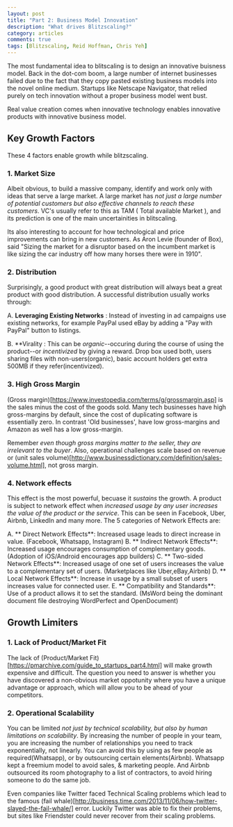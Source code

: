 ```yaml
---
layout: post
title: "Part 2: Business Model Innovation"
description: "What drives Blitzscaling?"
category: articles
comments: true
tags: [Blitzscaling, Reid Hoffman, Chris Yeh]
---
```


The most fundamental idea to blitscaling is to design an innovative buisness model. Back in the dot-com boom, a large number of internet businesses failed due to the fact that they copy pasted existing business models into the novel online medium. Startups like Netscape Navigator, that relied purely on tech innovation without a proper business model went bust.

Real value creation comes when innovative technology enables innovative products with innovative business model.

## Key Growth Factors

These 4 factors enable growth while blitzscaling.

### 1. Market Size

Albeit obvious, to build a massive company, identify and work only with ideas that serve a large market. A large market has *not just a large number of potential customers but also effective channels to reach these customers*. VC's usually refer to this as TAM ( Total available Market ), and its prediction is one of the main uncertainities in blitscaling.

Its also interesting to account for how technological and price improvements can bring in new customers. As Aron Levie (founder of Box), said "Sizing the market for a disruptor based on the incumbent market is like sizing the car industry off how many horses there were in 1910".

### 2. Distribution

Surprisingly, a good product with great distribution will always beat a great product with good distribution. A successful distribution usually works through:

A. **Leveraging Existing Networks** : Instead of investing in ad campaigns use existing networks, for example PayPal used eBay by adding a "Pay with PayPal" button to listings.

B. **Virality : This can be *organic*--occuring during the course of using the product--or *incentivized* by giving a reward. Drop box used both, users sharing files with non-users(organic), basic account holders get extra 500MB if they refer(incentivized).

### 3. High Gross Margin

(Gross margin)[https://www.investopedia.com/terms/g/grossmargin.asp] is the sales minus the cost of the goods sold. Many tech businesses have high gross-margins by default, since the cost of duplicating software is essentially zero. In contrast 'Old businesses', have low gross-margins and Amazon as well has a low gross-margin.

Remember *even though gross margins matter to the seller, they are irrelevant to the buyer*. Also, operational challenges scale based on revenue or (unit sales volume)[http://www.businessdictionary.com/definition/sales-volume.html], not gross margin.

### 4. Network effects

This effect is the most powerful, becuase it *sustains* the growth. A product is subject to network effect when *increased usage by any user increases the value of the product or the service*. This can be seen in Facebook, Uber, Airbnb, LinkedIn and many more. The 5 categories of Network Effects are:

A. ** Direct Network Effects**: Increased usage leads to direct increase in value. (Facebook, Whatsapp, Instagram)
B. ** Indirect Network Effects**: Increased usage encourages consumption of complementary goods. (Adoption of iOS/Android encourages app builders)
C. ** Two-sided Network Effects**: Increased usage of one set of users increases the value to a complementary set of users. (Marketplaces like Uber,eBay,Airbnb)
D. ** Local Network Effects**: Increase in usage by a small subset of users increases value for connected user.
E. ** Compatibility and Standards**: Use of a product allows it to set the standard. (MsWord being the dominant document file destroying WordPerfect and OpenDocument)

## Growth Limiters

### 1. Lack of Product/Market Fit

The lack of (Product/Market Fit)[https://pmarchive.com/guide_to_startups_part4.html] will make growth expensive and difficult. The question you need to answer is whether you have discovered a non-obvious market oppotunity where you have a unique advantage or approach, which will allow you to be ahead of your competitors.

### 2. Operational Scalability

You can be limited *not just by technical scalability, but also by human limitations on scalability*. By increasing the number of people in your team, you are increasing the number of relationships you need to track exponentially, not linearly. You can avoid this by using as few people as required(Whatsapp), or by outsourcing certain elements(Airbnb). Whatsapp kept a freemium model to avoid sales, & marketing people. And Airbnb outsourced its room photography to a list of contractors, to avoid hiring someone to do the same job.

Even companies like Twitter faced Technical Scaling problems which lead to the famous (fail whale)[http://business.time.com/2013/11/06/how-twitter-slayed-the-fail-whale/] error. Luckily Twitter was able to fix their problems, but sites like Friendster could never recover from their scaling problems.
